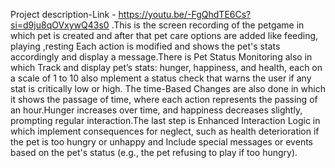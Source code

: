 Project description-Link - https://youtu.be/-FgQhdTE6Cs?si=d9ju8qOVxywQ43s0 .This is the screen recording of the petgame in which pet is created and after that pet care options are added like feeding, playing ,resting 
Each action is modified and shows  the pet's stats accordingly and display a message.There is Pet Status Monitoring also in which Track and display pet’s stats: hunger, happiness, and health, each on a scale of 1
to 10 also mplement a status check that warns the user if any stat is critically low or high. The time-Based Changes are also done in which it shows the passage of time, where each action represents the passing of an
hour.Hunger increases over time, and happiness decreases slightly, prompting regular interaction.The last step is Enhanced Interaction Logic in which implement consequences for neglect, such as health deterioration if the pet is
too hungry or unhappy and Include special messages or events based on the pet's status (e.g., the pet refusing to play if too hungry).
